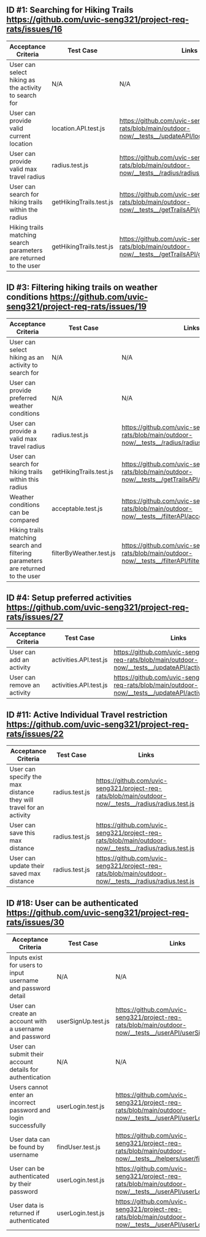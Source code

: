 
## ID #1: Searching for Hiking Trails  https://github.com/uvic-seng321/project-req-rats/issues/16
| Acceptance Criteria | Test Case | Links |
| ---- | ----------- | ------------|
| User can select hiking as the activity to search for | N/A | N/A |
| User can provide valid current location | location.API.test.js | https://github.com/uvic-seng321/project-req-rats/blob/main/outdoor-now/__tests__/updateAPI/location.API.test.js |
| User can provide valid max travel radius | radius.test.js | https://github.com/uvic-seng321/project-req-rats/blob/main/outdoor-now/__tests__/radius/radius.test.js |
| User can search for hiking trails within the radius | getHikingTrails.test.js | https://github.com/uvic-seng321/project-req-rats/blob/main/outdoor-now/__tests__/getTrailsAPI/getHikingTrails.test.js |
| Hiking trails matching search parameters are returned to the user | getHikingTrails.test.js | https://github.com/uvic-seng321/project-req-rats/blob/main/outdoor-now/__tests__/getTrailsAPI/getHikingTrails.test.js |

## ID #3: Filtering hiking trails on weather conditions https://github.com/uvic-seng321/project-req-rats/issues/19
| Acceptance Criteria | Test Case | Links |
| ---- | ----------- | ------------|
| User can select hiking as an activity to search for | N/A | N/A |
| User can provide preferred weather conditions | N/A | N/A |
| User can provide a valid max travel radius | radius.test.js | https://github.com/uvic-seng321/project-req-rats/blob/main/outdoor-now/__tests__/radius/radius.test.js  |
| User can search for hiking trails within this radius | getHikingTrails.test.js | https://github.com/uvic-seng321/project-req-rats/blob/main/outdoor-now/__tests__/getTrailsAPI/getHikingTrails.test.js |
| Weather conditions can be compared | acceptable.test.js | https://github.com/uvic-seng321/project-req-rats/blob/main/outdoor-now/__tests__/filterAPI/acceptable.test.js |
| Hiking trails matching search and filtering parameters are returned to the user | filterByWeather.test.js | https://github.com/uvic-seng321/project-req-rats/blob/main/outdoor-now/__tests__/filterAPI/filterByWeather.test.js |

## ID #4: Setup preferred activities https://github.com/uvic-seng321/project-req-rats/issues/27
| Acceptance Criteria | Test Case | Links |
| ---- | ----------- | ------------|
| User can add an activity | activities.API.test.js | https://github.com/uvic-seng321/project-req-rats/blob/main/outdoor-now/__tests__/updateAPI/activities.API.test.js |
| User can remove an activity | activities.API.test.js | https://github.com/uvic-seng321/project-req-rats/blob/main/outdoor-now/__tests__/updateAPI/activities.API.test.js |

## ID #11: Active Individual Travel restriction https://github.com/uvic-seng321/project-req-rats/issues/22
| Acceptance Criteria | Test Case | Links |
| ---- | ----------- | ------------|
| User can specify the max distance they will travel for an activity | radius.test.js | https://github.com/uvic-seng321/project-req-rats/blob/main/outdoor-now/__tests__/radius/radius.test.js |
| User can save this max distance | radius.test.js | https://github.com/uvic-seng321/project-req-rats/blob/main/outdoor-now/__tests__/radius/radius.test.js |
| User can update their saved max distance | radius.test.js | https://github.com/uvic-seng321/project-req-rats/blob/main/outdoor-now/__tests__/radius/radius.test.js |

## ID #18: User can be authenticated https://github.com/uvic-seng321/project-req-rats/issues/30
| Acceptance Criteria | Test Case | Links |
| ---- | ----------- | ------------|
| Inputs exist for users to input username and password detail | N/A | N/A |
| User can create an account with a username and password | userSignUp.test.js | https://github.com/uvic-seng321/project-req-rats/blob/main/outdoor-now/__tests__/userAPI/userSignUp.test.js |
| User can submit their account details for authentication | N/A | N/A |
| Users cannot enter an incorrect password and login successfully | userLogin.test.js | https://github.com/uvic-seng321/project-req-rats/blob/main/outdoor-now/__tests__/userAPI/userLogin.test.js |
| User data can be found by username | findUser.test.js | https://github.com/uvic-seng321/project-req-rats/blob/main/outdoor-now/__tests__/helpers/user/findUser.test.js |
| User can be authenticated by their password | userLogin.test.js | https://github.com/uvic-seng321/project-req-rats/blob/main/outdoor-now/__tests__/userAPI/userLogin.test.js |
| User data is returned if authenticated | userLogin.test.js | https://github.com/uvic-seng321/project-req-rats/blob/main/outdoor-now/__tests__/userAPI/userLogin.test.js |







